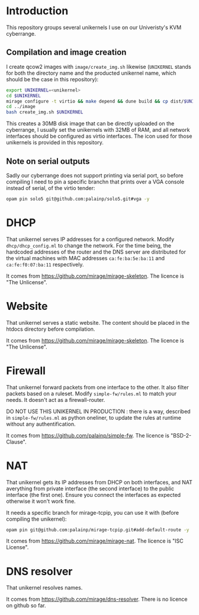 # Introduction

This repository groups several unikernels I use on our Univeristy's KVM cyberrange.

## Compilation and image creation

I create qcow2 images with `image/create_img.sh` likewise (`UNIKERNEL` stands for both the directory name and the producted unikernel name, which should be the case in this repository):
```bash
export UNIKERNEL=<unikernel>
cd $UNIKERNEL
mirage configure -t virtio && make depend && dune build && cp dist/$UNIKERNEL.virtio ../image
cd ../image
bash create_img.sh $UNIKERNEL
```

This creates a 30MB disk image that can be directly uploaded on the cyberrange, I usually set the unikernels with 32MB of RAM, and all network interfaces should be configured as virtio interfaces. The icon used for those unikernels is provided in this repository.

## Note on serial outputs

Sadly our cyberrange does not support printing via serial port, so before compiling I need to pin a specific branchn that prints over a VGA console instead of serial, of the virtio tender:
```bash
opam pin solo5 git@github.com:palainp/solo5.git#vga -y
```

# DHCP

That unikernel serves IP addresses for a configured network. Modify `dhcp/dhcp_config.ml` to change the network.
For the time being, the hardcoded addresses of the router and the DNS server are distributed for the virtual machines with MAC addresses `ca:fe:ba:5e:ba:11` and `ca:fe:f0:07:ba:11` respectively.

It comes from https://github.com/mirage/mirage-skeleton.
The licence is "The Unlicense".

# Website

That unikernel serves a static website. The content should be placed in the htdocs directory before compilation.

It comes from https://github.com/mirage/mirage-skeleton.
The licence is "The Unlicense".

# Firewall

That unikernel forward packets from one interface to the other. It also filter packets based on a ruleset. Modify `simple-fw/rules.ml` to match your needs. It doesn't act as a firewall-router.

DO NOT USE THIS UNIKERNEL IN PRODUCTION : there is a way, described in `simple-fw/rules.ml` as python oneliner, to update the rules at runtime without any authentification.

It comes from https://github.com/palainp/simple-fw.
The licence is "BSD-2-Clause".

# NAT

That unikernel gets its IP addresses from DHCP on both interfaces, and NAT averything from private interface (the second interface) to the public interface (the first one). Ensure you connect the interfaces as expected otherwise it won't work fine.

It needs a specific branch for mirage-tcpip, you can use it with (before compiling the unikernel):
```bash
opam pin git@github.com:palainp/mirage-tcpip.git#add-default-route -y
```

It comes from https://github.com/mirage/mirage-nat.
The licence is "ISC License".

# DNS resolver

That unikernel resolves names.

It comes from https://github.com/mirage/dns-resolver.
There is no licence on github so far.


